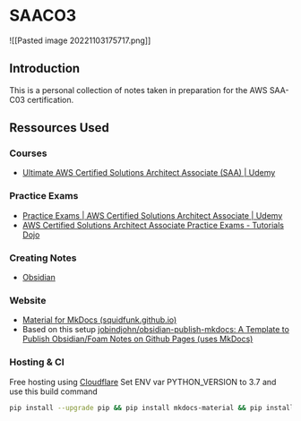 
# SAACO3
![[Pasted image 20221103175717.png]]
## Introduction
This is a personal collection of notes taken in preparation for the AWS SAA-C03 certification. 

## Ressources Used

### Courses
- [Ultimate AWS Certified Solutions Architect Associate (SAA) | Udemy](https://www.udemy.com/course/aws-certified-solutions-architect-associate-saa-c03/)

### Practice Exams
- [Practice Exams | AWS Certified Solutions Architect Associate | Udemy](https://www.udemy.com/course/practice-exams-aws-certified-solutions-architect-associate/)
- [AWS Certified Solutions Architect Associate Practice Exams - Tutorials Dojo](https://tutorialsdojo.com/courses/aws-certified-solutions-architect-associate-practice-exams/)
### Creating Notes
- [Obsidian](https://obsidian.md/)
### Website 
- [Material for MkDocs (squidfunk.github.io)](https://squidfunk.github.io/mkdocs-material/)
- Based on this setup [jobindjohn/obsidian-publish-mkdocs: A Template to Publish Obsidian/Foam Notes on Github Pages (uses MkDocs)](https://github.com/jobindjohn/obsidian-publish-mkdocs)
### Hosting & CI
Free hosting using [Cloudflare](https://www.cloudflare.com/)
Set ENV var PYTHON_VERSION to 3.7 and use this build command
```bash 
pip install --upgrade pip && pip install mkdocs-material && pip install mkdocs-roamlinks-plugin && pip install mkdocs-mermaid2-plugin && shopt -s extglob && mkdir docs && mv !(docs) ./docs/ && cp ./docs/mkdocs.yaml ./mkdocs.yaml && cp ./docs/README.md ./docs/index.md && mkdocs build
```
